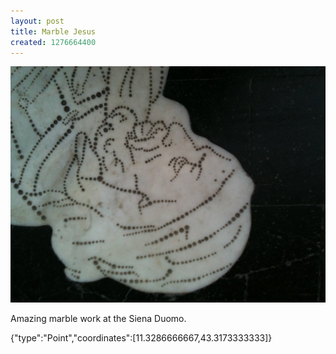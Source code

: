 ```yaml
---
layout: post
title: Marble Jesus
created: 1276664400
---
```


![](/images/posts/marble-jesus.JPG)

Amazing marble work at the Siena Duomo.


<div class="location">
<span class="geojson">{"type":"Point","coordinates":[11.3286666667,43.3173333333]}</span>
</div>

